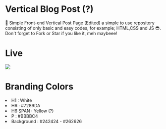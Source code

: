 # Vertical Blog Post (?)
:candy: Simple Front-end Vertical Post Page (Edited) a simple to use repository consisting of only basic and easy codes, for example; HTML,CSS and JS :sunglasses:.  Don't forget to Fork or Star if you like it, meh maybeee!

# Live
<img src="https://cdn.discordapp.com/attachments/745937151094423642/810170520837947412/unknown.png">

# Branding Colors
<li> H1 : White </li>
<li> H6 : #7289DA </li>
<li> H6 SPAN : Yellow (?) </li>
<li> P : #BBBBC4 </li>
<li> Background : #242424 - #262626 </li>
